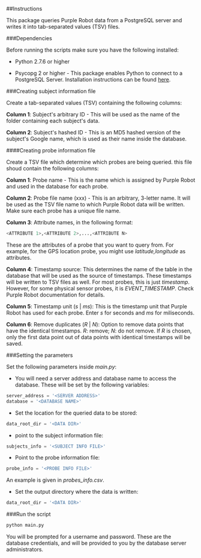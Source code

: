 ##Instructions

This package queries Purple Robot data from a PostgreSQL server and writes it into tab-separated values (TSV) files.

###Dependencies

Before running the scripts make sure you have the following installed:

* Python 2.7.6 or higher

* Psycopg 2 or higher - This package enables Python to connect to a PostgreSQL Server. Installation instructions can be found [here](http://initd.org/psycopg/docs/install.html#installation).

###Creating subject information file

Create a tab-separated values (TSV) containing the following columns:

**Column 1**: Subject's arbitrary ID - This will be used as the name of the folder containing each subject's data.

**Column 2**: Subject's hashed ID - This is an MD5 hashed version of the subject's Google name, which is used as their name inside the database.

<!-- Columns 3-5: Date (yyyy-mm-dd) - the start date 
Columns 6-7: Time (HH:mm) - the start time (the hour is in 24-hour format).
Columns 8-10: Date (yyyy-mm-dd) - the end date 
Columns 11-12: Time (HH:mm) - the end time (the hour is in 24-hour format).
 -->

####Creating probe information file

Create a TSV file which determine which probes are being queried. this file shoud contain the following columns:

**Column 1**: Probe name - This is the name which is assigned by Purple Robot and used in the database for each probe.

**Column 2**: Probe file name (xxx) - This is an arbitrary, 3-letter name. It will be used as the TSV file name to which Purple Robot data will be written. Make sure each probe has a unique file name.

**Column 3**: Attribute names, in the following format:
```python
<ATTRIBUTE 1>,<ATTRIBUTE 2>,...,<ATTRIBUTE N>
```
 These are the attributes of a probe that you want to query from. For example, for the GPS location probe, you might use *latitude,longitude* as attributes.

**Column 4**: Timestamp source: This determines the name of the table in the database that will be used as the source of timestamps. These timestamps will be written to TSV files as well. For most probes, this is just *timestamp*. However, for some physical sensor probes, it is *EVENT_TIMESTAMP*. Check Purple Robot documentation for details.

**Column 5**: Timestamp unit (*s* | *ms*): This is the timestamp unit that Purple Robot has used for each probe. Enter *s* for seconds and *ms* for miliseconds.

**Column 6**: Remove duplicates (*R* | *N*): Option to remove data points that have the identical timestamps. *R*: remove; *N*: do not remove. If *R* is chosen, only the first data point out of data points with identical timestamps will be saved.

###Setting the parameters

Set the following parameters inside *main.py*: 

* You will need a server address and database name to access the database. These will be set by the following variables:
```python
server_address = '<SERVER ADDRESS>'
database = '<DATABASE NAME>'
```

* Set the location for the queried data to be stored:

```python
data_root_dir = '<DATA DIR>'
```

* point to the subject information file:

```python
subjects_info = '<SUBJECT INFO FILE>'
```

* Point to the probe information file:

```python
probe_info = '<PROBE INFO FILE>'
```
An example is given in *probes_info.csv*.

* Set the output directory where the data is written:

```python
data_root_dir = '<DATA DIR>'
```

###Run the script

```python
python main.py
```

You will be prompted for a username and password. These are the database credentials, and will be provided to you by the database server administrators.

